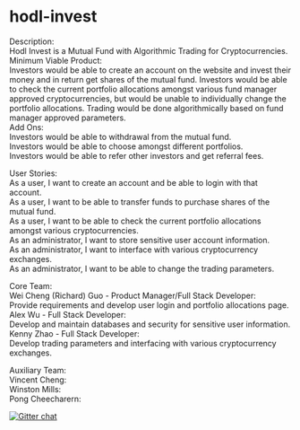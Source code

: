 # hodl-invest

Description:  
Hodl Invest is a Mutual Fund with Algorithmic Trading for Cryptocurrencies.    
Minimum Viable Product:      
Investors would be able to create an account on the website and invest their money and in return get shares of the mutual fund. Investors would be able to check the current portfolio allocations amongst various fund manager approved cryptocurrencies, but would be unable to individually change the portfolio allocations. Trading would be done algorithmically based on fund manager approved parameters.          
Add Ons:     
Investors would be able to withdrawal from the mutual fund.     
Investors would be able to choose amongst different portfolios.        
Investors would be able to refer other investors and get referral fees.     


User Stories:  
As a user, I want to create an account and be able to login with that account.  
As a user, I want to be able to transfer funds to purchase shares of the mutual fund.  
As a user, I want to be able to check the current portfolio allocations amongst various cryptocurrencies.  
As an administrator, I want to store sensitive user account information.  
As an administrator, I want to interface with various cryptocurrency exchanges.  
As an administrator, I want to be able to change the trading parameters.  


Core Team:  
Wei Cheng (Richard) Guo - Product Manager/Full Stack Developer:  
Provide requirements and develop user login and portfolio allocations page.  
Alex Wu - Full Stack Developer:  
Develop and maintain databases and security for sensitive user information.  
Kenny Zhao - Full Stack Developer:  
Develop trading parameters and interfacing with various cryptocurrency exchanges. 


Auxiliary Team:  
Vincent Cheng:  
Winston Mills:    
Pong Cheecharern:     

[![Gitter chat](https://badges.gitter.im/MutualFund/Lobby.png)](https://gitter.im/MutualFund/Lobby)
